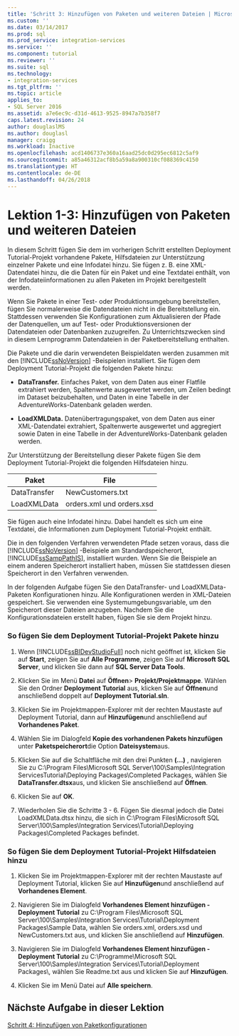 ```yaml
---
title: 'Schritt 3: Hinzufügen von Paketen und weiteren Dateien | Microsoft-Dokumentation'
ms.custom: ''
ms.date: 03/14/2017
ms.prod: sql
ms.prod_service: integration-services
ms.service: ''
ms.component: tutorial
ms.reviewer: ''
ms.suite: sql
ms.technology:
- integration-services
ms.tgt_pltfrm: ''
ms.topic: article
applies_to:
- SQL Server 2016
ms.assetid: a7e6ec9c-d31d-4613-9525-8947a7b358f7
caps.latest.revision: 24
author: douglaslMS
ms.author: douglasl
manager: craigg
ms.workload: Inactive
ms.openlocfilehash: acd1406737e360a16aad25dc0d295ec6812c5af9
ms.sourcegitcommit: a85a46312acf8b5a59a8a900310cf088369c4150
ms.translationtype: HT
ms.contentlocale: de-DE
ms.lasthandoff: 04/26/2018
---
```

# <a name="lesson-1-3---adding-packages-and-other-files"></a>Lektion 1-3: Hinzufügen von Paketen und weiteren Dateien
In diesem Schritt fügen Sie dem im vorherigen Schritt erstellten Deployment Tutorial-Projekt vorhandene Pakete, Hilfsdateien zur Unterstützung einzelner Pakete und eine Infodatei hinzu. Sie fügen z. B. eine XML-Datendatei hinzu, die die Daten für ein Paket und eine Textdatei enthält, von der Infodateiinformationen zu allen Paketen im Projekt bereitgestellt werden.  
  
Wenn Sie Pakete in einer Test- oder Produktionsumgebung bereitstellen, fügen Sie normalerweise die Datendateien nicht in die Bereitstellung ein. Stattdessen verwenden Sie Konfigurationen zum Aktualisieren der Pfade der Datenquellen, um auf Test- oder Produktionsversionen der Datendateien oder Datenbanken zuzugreifen. Zu Unterrichtszwecken sind in diesem Lernprogramm Datendateien in der Paketbereitstellung enthalten.  
  
Die Pakete und die darin verwendeten Beispieldaten werden zusammen mit den [!INCLUDE[ssNoVersion](../includes/ssnoversion-md.md)] -Beispielen installiert. Sie fügen dem Deployment Tutorial-Projekt die folgenden Pakete hinzu:  
  
-   **DataTransfer.** Einfaches Paket, von dem Daten aus einer Flatfile extrahiert werden, Spaltenwerte ausgewertet werden, um Zeilen bedingt im Dataset beizubehalten, und Daten in eine Tabelle in der AdventureWorks-Datenbank geladen werden.  
  
-   **LoadXMLData.** Datenübertragungspaket, von dem Daten aus einer XML-Datendatei extrahiert, Spaltenwerte ausgewertet und aggregiert sowie Daten in eine Tabelle in der AdventureWorks-Datenbank geladen werden.  
  
Zur Unterstützung der Bereitstellung dieser Pakete fügen Sie dem Deployment Tutorial-Projekt die folgenden Hilfsdateien hinzu.  
  
|Paket|File|  
|-----------|--------|  
|DataTransfer|NewCustomers.txt|  
|LoadXMLData|orders.xml und orders.xsd|  
  
Sie fügen auch eine Infodatei hinzu. Dabei handelt es sich um eine Textdatei, die Informationen zum Deployment Tutorial-Projekt enthält.  
  
Die in den folgenden Verfahren verwendeten Pfade setzen voraus, dass die [!INCLUDE[ssNoVersion](../includes/ssnoversion-md.md)] -Beispiele am Standardspeicherort, [!INCLUDE[ssSampPathIS](../includes/sssamppathis-md.md)], installiert wurden. Wenn Sie die Beispiele an einem anderen Speicherort installiert haben, müssen Sie stattdessen diesen Speicherort in den Verfahren verwenden.  
  
In der folgenden Aufgabe fügen Sie den DataTransfer- und LoadXMLData-Paketen Konfigurationen hinzu. Alle Konfigurationen werden in XML-Dateien gespeichert. Sie verwenden eine Systemumgebungsvariable, um den Speicherort dieser Dateien anzugeben. Nachdem Sie die Konfigurationsdateien erstellt haben, fügen Sie sie dem Projekt hinzu.  
  
### <a name="to-add-packages-to-the-deployment-tutorial-project"></a>So fügen Sie dem Deployment Tutorial-Projekt Pakete hinzu  
  
1.  Wenn [!INCLUDE[ssBIDevStudioFull](../includes/ssbidevstudiofull-md.md)] noch nicht geöffnet ist, klicken Sie auf **Start**, zeigen Sie auf **Alle Programme**, zeigen Sie auf **Microsoft SQL Server**, und klicken Sie dann auf **SQL Server Data Tools**.  
  
2.  Klicken Sie im Menü **Datei** auf **Öffnen**&gt; **Projekt/Projektmappe**. Wählen Sie den Ordner **Deployment Tutorial** aus, klicken Sie auf **Öffnen**und anschließend doppelt auf **Deployment Tutorial.sln**.  
  
3.  Klicken Sie im Projektmappen-Explorer mit der rechten Maustaste auf Deployment Tutorial, dann auf **Hinzufügen**und anschließend auf **Vorhandenes Paket**.  
  
4.  Wählen Sie im Dialogfeld **Kopie des vorhandenen Pakets hinzufügen** unter **Paketspeicherort**die Option **Dateisystem**aus.  
  
5.  Klicken Sie auf die Schaltfläche mit den drei Punkten **(...)** , navigieren Sie zu C:\Program Files\Microsoft SQL Server\100\Samples\Integration ServicesTutorial\Deploying Packages\Completed Packages, wählen Sie **DataTransfer.dtsx**aus, und klicken Sie anschließend auf **Öffnen**.  
  
6.  Klicken Sie auf **OK**.  
  
7.  Wiederholen Sie die Schritte 3 - 6. Fügen Sie diesmal jedoch die Datei LoadXMLData.dtsx hinzu, die sich in C:\Program Files\Microsoft SQL Server\100\Samples\Integration Services\Tutorial\Deploying Packages\Completed Packages befindet.  
  
### <a name="to-add-ancillary-files-to-the-deployment-tutorial-project"></a>So fügen Sie dem Deployment Tutorial-Projekt Hilfsdateien hinzu  
  
1.  Klicken Sie im Projektmappen-Explorer mit der rechten Maustaste auf Deployment Tutorial, klicken Sie auf **Hinzufügen**und anschließend auf **Vorhandenes Element**.  
  
2.  Navigieren Sie im Dialogfeld **Vorhandenes Element hinzufügen - Deployment Tutorial** zu C:\Program Files\Microsoft SQL Server\100\Samples\Integration Services\Tutorial\Deployment Packages\Sample Data, wählen Sie orders.xml, orders.xsd und NewCustomers.txt aus, und klicken Sie anschließend auf **Hinzufügen**.  
  
3.  Navigieren Sie im Dialogfeld **Vorhandenes Element hinzufügen - Deployment Tutorial** zu C:\Programme\Microsoft SQL Server\100\Samples\Integration Services\Tutorial\Deployment Packages\\, wählen Sie Readme.txt aus und klicken Sie auf **Hinzufügen**.  
  
4.  Klicken Sie im Menü Datei auf **Alle speichern**.  
  
## <a name="next-task-in-lesson"></a>Nächste Aufgabe in dieser Lektion  
[Schritt 4: Hinzufügen von Paketkonfigurationen](../integration-services/lesson-1-4-adding-package-configurations.md)  
  
  
  
